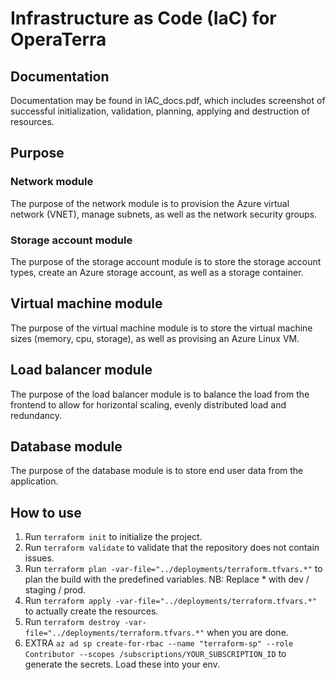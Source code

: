 # Infrastructure as Code (IaC) for OperaTerra

## Documentation
Documentation may be found in IAC_docs.pdf, which includes screenshot of successful initialization, validation, planning, applying and destruction of resources.

## Purpose
### Network module
The purpose of the network module is to provision the Azure virtual network (VNET), manage subnets, as well as the network security groups.

### Storage account module
The purpose of the storage account module is to store the storage account types, create an Azure storage account, as well as a storage container.

## Virtual machine module
The purpose of the virtual machine module is to store the virtual machine sizes (memory, cpu, storage), as well as provising an Azure Linux VM.

## Load balancer module
The purpose of the load balancer module is to balance the load from the frontend to allow for horizontal scaling, evenly distributed load and redundancy.

## Database module
The purpose of the database module is to store end user data from the application.

## How to use
1. Run `terraform init` to initialize the project. 
2. Run `terraform validate` to validate that the repository does not contain issues.
3. Run `terraform plan -var-file="../deployments/terraform.tfvars.*"` to plan the build with the predefined variables. NB: Replace * with dev / staging / prod.
4. Run `terraform apply -var-file="../deployments/terraform.tfvars.*"` to actually create the resources.
5. Run `terraform destroy -var-file="../deployments/terraform.tfvars.*"` when you are done.
6. EXTRA `az ad sp create-for-rbac --name "terraform-sp" --role Contributor --scopes /subscriptions/YOUR_SUBSCRIPTION_ID` to generate the secrets. Load these into your env.
